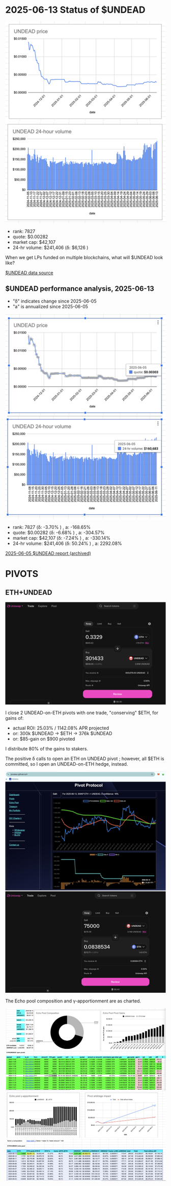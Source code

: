 # 2025-06-13 Status of $UNDEAD 

![$UNDEAD rank](imgs/01a-rank.png) 
![$UNDEAD quote](imgs/01b-quote.png) 
![$UNDEAD market captalization](imgs/01c-cap.png) 
![$UNDEAD 24-hour volume](imgs/01d-vol.png) 

* rank: 7827 
* quote: $0.00282 
* market cap: $42,107 
* 24-hr volume: $241,406 (δ: $6,126 ) 

When we get LPs funded on multiple blockchains, what will $UNDEAD look like? 

[$UNDEAD data source](https://www.coingecko.com/en/coins/undead-blocks)
## $UNDEAD performance analysis, 2025-06-13 

* "δ" indicates change since 2025-06-05 
* "a" is annualized since 2025-06-05 

![$UNDEAD rank](../05/imgs/snapshot/01a-rank.png) 
![$UNDEAD quote](../05/imgs/snapshot/01b-quote.png) 
![$UNDEAD market captalization](../05/imgs/snapshot/01c-cap.png) 
![$UNDEAD 24-hour volume](../05/imgs/snapshot/01d-vol.png) 

* rank: 7827 (δ: -3.70% ) , a: -168.65% 
* quote: $0.00282 (δ: -6.68% ) , a: -304.57% 
* market cap: $42,107 (δ: -7.24% ) , a: -330.14% 
* 24-hr volume: $241,406 (δ: 50.24% ) , a: 2292.08% 

[2025-06-05 $UNDEAD report (archived)](https://github.com/pivoteur/biz/tree/main/blog/2025/06/05) 

# PIVOTS

## ETH+UNDEAD

![Close 2 UNDEAD-on-ETH pivots](imgs/02a-close-2-undead-pivots.png)

I close 2 UNDEAD-on-ETH pivots with one trade, "conserving" $ETH, for gains of:

* actual ROI: 25.03% / 1142.08% APR projected
* or: 300k $UNDEAD -> $ETH -> 376k $UNDEAD
* or: $85-gain on $900 pivoted

I distribute 80% of the gains to stakers.

The positive δ calls to open an ETH on UNDEAD pivot ; however, all $ETH is committed, so I open an UNDEAD-on-ETH hedge, instead. 

![Positive δ](imgs/03a-pos.png) 
![Open ETH pivot](imgs/03b-open-undead-hedge.png) 

The Echo pool composition and γ-apportionment are as charted. 

![Echo pool composition](imgs/04a-comp.png) 
![Echo pool γ-apportionment](imgs/04b-apport.png) 
